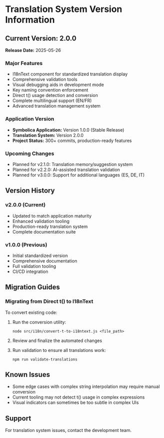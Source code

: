 
# Translation System Version Information

## Current Version: 2.0.0

**Release Date:** 2025-05-26

### Major Features
- I18nText component for standardized translation display
- Comprehensive validation tools
- Visual debugging aids in development mode
- Key naming convention enforcement
- Direct t() usage detection and conversion
- Complete multilingual support (EN/FR)
- Advanced translation management system

### Application Version
- **Symbolica Application:** Version 1.0.0 (Stable Release)
- **Translation System:** Version 2.0.0
- **Project Status:** 300+ commits, production-ready features

### Upcoming Changes
- Planned for v2.1.0: Translation memory/suggestion system
- Planned for v2.2.0: AI-assisted translation validation
- Planned for v3.0.0: Support for additional languages (ES, DE, IT)

## Version History

### v2.0.0 (Current)
- Updated to match application maturity
- Enhanced validation tooling
- Production-ready translation system
- Complete documentation suite

### v1.0.0 (Previous)
- Initial standardized version
- Comprehensive documentation
- Full validation tooling
- CI/CD integration

## Migration Guides

### Migrating from Direct t() to I18nText

To convert existing code:

1. Run the conversion utility:
   ```
   node src/i18n/convert-t-to-i18ntext.js <file_path>
   ```

2. Review and finalize the automated changes

3. Run validation to ensure all translations work:
   ```
   npm run validate-translations
   ```

## Known Issues

- Some edge cases with complex string interpolation may require manual conversion
- Current tooling may not detect t() usage in complex expressions
- Visual indicators can sometimes be too subtle in complex UIs

## Support

For translation system issues, contact the development team.

